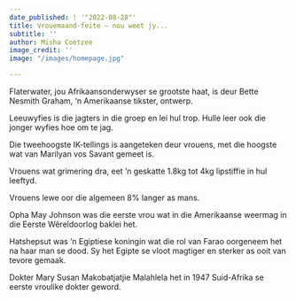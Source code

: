 ```yaml
---
date_published: ! '"2022-08-28"'
title: Vrouemaand-feite – nou weet jy...
subtitle: ''
author: Misha Coetzee
image_credit: ''
image: "/images/homepage.jpg"

---
```

Flaterwater, jou Afrikaansonderwyser se grootste haat, is deur Bette Nesmith Graham, ‘n Amerikaanse tikster, ontwerp.

Leeuwyfies is die jagters in die groep en lei hul trop. Hulle leer ook die jonger wyfies hoe om te jag.

Die tweehoogste IK-tellings is aangeteken deur vrouens, met die hoogste wat van Marilyan vos Savant gemeet is.

Vrouens wat grimering dra, eet ’n geskatte 1.8kg tot 4kg lipstiffie in hul leeftyd.

Vrouens lewe oor die algemeen 8% langer as mans.

Opha May Johnson was die eerste vrou wat in die Amerikaanse weermag in die Eerste Wêreldoorlog baklei het.

Hatshepsut was ’n Egiptiese koningin wat die rol van Farao oorgeneem het na haar man se dood. Sy het Egipte se vloot magtiger en sterker as ooit van tevore gemaak.

Dokter Mary Susan Makobatjatjie Malahlela het in 1947 Suid-Afrika se eerste vroulike dokter geword.